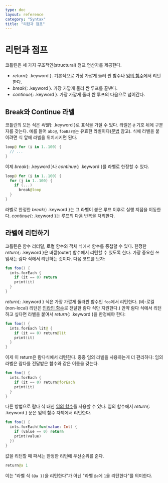 ```yaml
---
type: doc
layout: reference
category: "Syntax"
title: "리턴과 점프"
---
```


# 리턴과 점프

코틀린은 세 가지 구조적인(structural) 점프 연산자를 제공한다.

* *return*{: .keyword }. 기본적으로 가장 가깝게 둘러 싼 함수나 [임의 함수](lambdas.html#anonymous-functions)에서 리턴한다.
* *break*{: .keyword }. 가장 가깝게 둘러 싼 루프를 끝낸다.
* *continue*{: .keyword }. 가장 가깝게 둘러 싼 루프의 다음으로 넘어간다.

## Break와 Continue 라벨

코틀린의 모든 식은 *라벨*{: .keyword }로 표식을 가질 수 있다.
라벨은 `@` 기호 뒤에 구분자를 갖는다. 예를 들어 `abc@`, `fooBar@`는 유효한 라벨이다([문법](grammar.html#label) 참고).
식에 라벨을 붙이려면 식 앞에 라벨을 위치시키면 된다.

``` kotlin
loop@ for (i in 1..100) {
  // ...
}
```

이제 *break*{: .keyword }나 *continue*{: .keyword }를 라벨로 한정할 수 있다.

``` kotlin
loop@ for (i in 1..100) {
  for (j in 1..100) {
    if (...)
      break@loop
  }
}
```

라벨로 한정한 *break*{: .keyword }는 그 라벨이 붙은 루프 이후로 실행 지점을 이동한다.
*continue*{: .keyword }는 루프의 다음 반복을 처리한다.


## 라벨에 리턴하기

코틀린은 함수 리터럴, 로컬 함수와 객체 식에서 함수를 중첩할 수 있다.
한정한 *return*{: .keyword }은 바깥(outer) 함수에서 리턴할 수 있도록 한다.
가장 중요한 쓰임새는 람다 식에서 리턴하는 것이다. 다음 코드를 보자:

``` kotlin
fun foo() {
  ints.forEach {
    if (it == 0) return
    print(it)
  }
}
```

*return*{: .keyword } 식은 가장 가깝게 둘러싼 함수인 `foo`에서 리턴한다.
(비-로컬(non-local) 리턴은 [인라인 함수](inline-functions.html)로 전달한 람다 식만 지원한다.)
만약 람다 식에서 리턴하고 싶다면 라벨을 붙여서 *return*{: .keyword }을 한정해야 한다:

``` kotlin
fun foo() {
  ints.forEach lit@ {
    if (it == 0) return@lit
    print(it)
  }
}
```

이제 이 return은 람다식에서 리턴한다. 종종 임의 라벨을 사용하는게 더 편리하다:
임의 라벨은 람다를 전달받은 함수와 같은 이름을 갖는다.

``` kotlin
fun foo() {
  ints.forEach {
    if (it == 0) return@forEach
    print(it)
  }
}
```

다른 방법으로 람다 식 대신 [임의 함수](lambdas.html#anonymous-functions)를 사용할 수 있다.
임의 함수에서 *return*{: .keyword } 문은 임의 함수 자체에서 리턴한다.

``` kotlin
fun foo() {
  ints.forEach(fun(value: Int) {
    if (value == 0) return
    print(value)
  })
}
```

값을 리턴할 때 파서는 한정한 리턴에 우선순위를 준다.

``` kotlin
return@a 1
```

이는 "라벨 식 `(@a 1)`을 리턴한다"가 아닌 "라벨 `@a`에 `1`을 리턴한다"를 의미한다.
